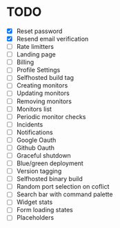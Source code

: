 # TODO

- [x] Reset password
- [x] Resend email verification
- [ ] Rate limitters
- [ ] Landing page
- [ ] Billing
- [ ] Profile Settings
- [ ] Selfhosted build tag
- [ ] Creating monitors
- [ ] Updating monitors
- [ ] Removing monitors
- [ ] Monitors list
- [ ] Periodic monitor checks
- [ ] Incidents
- [ ] Notifications
- [ ] Google Oauth
- [ ] Github Oauth
- [ ] Graceful shutdown
- [ ] Blue/green deployment
- [ ] Version tagging
- [ ] Selfhosted binary build
- [ ] Random port selection on coflict
- [ ] Search bar with command palette
- [ ] Widget stats
- [ ] Form loading states
- [ ] Placeholders
